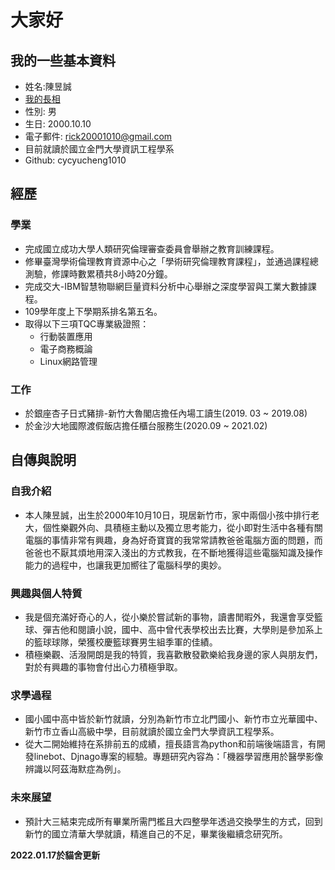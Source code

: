 # 大家好
## 我的一些基本資料
* 姓名:陳昱誠
* [我的長相](img/myphoto.jpg)
* 性別: 男
* 生日: 2000.10.10
* 電子郵件: rick20001010@gmail.com
* 目前就讀於國立金門大學資訊工程學系
* Github: cycyucheng1010
## 經歷
### 學業
* 完成國立成功大學人類研究倫理審查委員會舉辦之教育訓練課程。
* 修畢臺灣學術倫理教育資源中心之「學術研究倫理教育課程」，並通過課程總測驗，修課時數累積共8小時20分鐘。
* 完成交大-IBM智慧物聯網巨量資料分析中心舉辦之深度學習與工業大數據課程。
* 109學年度上下學期系排名第五名。
* 取得以下三項TQC專業級證照：
     * 行動裝置應用
     * 電子商務概論
     * Linux網路管理
### 工作
* 於銀座杏子日式豬排-新竹大魯閣店擔任內場工讀生(2019. 03 ~ 2019.08)
* 於金沙大地國際渡假飯店擔任櫃台服務生(2020.09 ~ 2021.02)
## 自傳與說明
### 自我介紹
* 本人陳昱誠，出生於2000年10月10日，現居新竹市，家中兩個小孩中排行老大，個性樂觀外向、具積極主動以及獨立思考能力，從小即對生活中各種有關電腦的事情非常有興趣，身為好奇寶寶的我常常請教爸爸電腦方面的問題，而爸爸也不厭其煩地用深入淺出的方式教我，在不斷地獲得這些電腦知識及操作能力的過程中，也讓我更加嚮往了電腦科學的奧妙。

### 興趣與個人特質
* 我是個充滿好奇心的人，從小樂於嘗試新的事物，讀書閒暇外，我還會享受籃球、彈吉他和閱讀小說，國中、高中曾代表學校出去比賽，大學則是參加系上的籃球球隊，榮獲校慶籃球賽男生組季軍的佳績。
* 積極樂觀、活潑開朗是我的特質，我喜歡散發歡樂給我身邊的家人與朋友們，對於有興趣的事物會付出心力積極爭取。

### 求學過程
* 國小國中高中皆於新竹就讀，分別為新竹市立北門國小、新竹市立光華國中、新竹市立香山高級中學，目前就讀於國立金門大學資訊工程學系。
* 從大二開始維持在系排前五的成績，擅長語言為python和前端後端語言，有開發linebot、Djnago專案的經驗。專題研究內容為：「機器學習應用於醫學影像辨識以阿茲海默症為例」。

### 未來展望
* 預計大三結束完成所有畢業所需門檻且大四整學年透過交換學生的方式，回到新竹的國立清華大學就讀，精進自己的不足，畢業後繼續念研究所。

**2022.01.17於貓舍更新**
